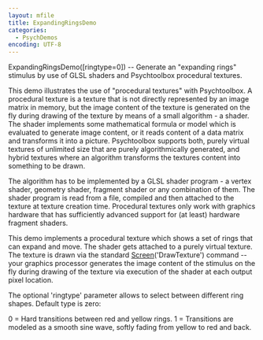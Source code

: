 ```yaml
---
layout: mfile
title: ExpandingRingsDemo
categories:
  - PsychDemos
encoding: UTF-8
---
```


ExpandingRingsDemo([ringtype=0]) -- Generate an "expanding rings"
stimulus by use of GLSL shaders and Psychtoolbox procedural textures.

This demo illustrates the use of "procedural textures" with Psychtoolbox.
A procedural texture is a texture that is not directly represented by an
image matrix in memory, but the image content of the texture is generated
on the fly during drawing of the texture by means of a small algorithm -
a shader. The shader implements some mathematical formula or model which
is evaluated to generate image content, or it reads content of a data
matrix and transforms it into a picture. Psychtoolbox supports both,
purely virtual textures of unlimited size that are purely algorithmically
generated, and hybrid textures where an algorithm transforms the textures
content into something to be drawn.

The algorithm has to be implemented by a GLSL shader program - a vertex
shader, geometry shader, fragment shader or any combination of them. The
shader program is read from a file, compiled and then attached to the
texture at texture creation time. Procedural textures only work with
graphics hardware that has sufficiently advanced support for (at least)
hardware fragment shaders.

This demo implements a procedural texture which shows a set of rings that
can expand and move. The shader gets attached to a purely virtual
texture. The texture is drawn via the standard [Screen](/docs/Screen)('DrawTexture')
command -- your graphics processor generates the image content of the
stimulus on the fly during drawing of the texture via execution of the
shader at each output pixel location.

The optional 'ringtype' parameter allows to select between different ring
shapes. Default type is zero:

0 = Hard transitions between red and yellow rings.
1 = Transitions are modeled as a smooth sine wave, softly fading from
    yellow to red and back.
